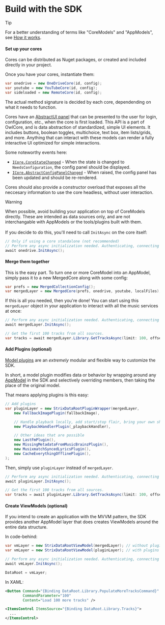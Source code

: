 # Build with the SDK

> [!TIP]
> For a better understanding of terms like "CoreModels" and "AppModels", see [How it works](./how-it-works.md).

#### Set up your cores

Cores can be distributed as Nuget packages, or created and included directly in your project.

Once you have your cores, instantiate them:

```csharp
var onedrive = new OneDriveCore(id, config);
var youtube = new YouTubeCore(id, config);
var sideloaded = new RemoteCore(id, config);
```

The actual method signature is decided by each core, dependending on what it needs to function.

Cores have an [AbstractUI panel](../reference/api/StrixMusic.Sdk.CoreModels.ICore.html#StrixMusic_Sdk_CoreModels_ICore_AbstractConfigPanel) that can be presented to the user for login, configuration, etc., when the core is first loaded. This API is a part of OwlCore, and is data abstraction of standardized, simple UI elements. It includes buttons, boolean toggles, multichoice, text box, item lists/grids, and more. Anything that can interact with these models can render a fully interactive UI optimized for simple interactions.

Some noteworthy events here:
- [`ICore.CoreStateChanged`](../reference/api/StrixMusic.Sdk.CoreModels.ICore.html#StrixMusic_Sdk_CoreModels_ICore_CoreStateChanged) - When the state is changed to `NeedsConfiguration`, the config panel should be displayed.
- [`ICore.AbstractConfigPanelChanged`](reference/api/StrixMusic.Sdk.CoreModels.ICore.html#StrixMusic_Sdk_CoreModels_ICore_AbstractConfigPanelChanged) - When raised, the config panel has been updated and should be re-rendered. 

Cores should also provide a constructor overload that exposes all the neccesary information to use the core headless, without user interaction.

> [!WARNING]
> When possible, avoid building your application on top of CoreModels directly. These are intended as data sources only, and are not interchangable with AppModels or the tools/plugins built with them.
> ​
> ​<br/><br/>
> If you decide to do this, you'll need to call `InitAsync` on the core itself:
> 
> ```csharp
> // Only if using a core standalone (not recommended)
> // Perform any async initialization needed. Authenticating, connecting to database, etc.
> await onedrive.InitAsync();
> ```

#### Merge them together
This is the easy part. To turn one or more CoreModel into an AppModel, simply pass it to a new MergedCore along with some config:
```csharp
var prefs = new MergedCollectionConfig();
var mergedLayer = new MergedCore(prefs, onedrive, youtube, localFiles);
```

If this is all you needed, then you're done! You can start using this `mergedLayer` object in your application to interact with all the music services at once:
```csharp
// Perform any async initialization needed. Authenticating, connecting to database, etc.
await mergedLayer.InitAsync(); 

// Get the first 100 tracks from all sources.
var tracks = await mergedLayer.Library.GetTracksAsync(limit: 100, offset: 0).ToListAsync();
```


#### Add Plugins (optional)
[Model plugins](../plugins/index.md) are an _extremely_ modular and flexible way to customize the SDK. 

In short, a model plugin modifies data or behavior by wrapping around any [AppModel](../docs/reference/api/StrixMusic.Sdk.AppModels.html) in the SDK and selectively overriding members, then taking the place of the original model.

That means applying plugins is this easy:

```csharp
// Add plugins
var pluginLayer = new StrixDataRootPluginWrapper(mergedLayer,
    new FallbackImagePlugin(fallbackImage),

    // Handle playback locally, add start/stop flair, bring your own shuffle logic, whatever you want.
    new PlaybackHandlerPlugin(_playbackHandler),

    // Other ideas that are possible
    new LastFmPlugin(),
    new MissingMetadataFromMusicBrainzPlugin(),
    new MusixmatchSyncedLyricsPlugin(),
    new CacheEverythingOfflinePlugin(),
);
```

Then, simply use `pluginLayer` instead of `mergedLayer`.

```csharp
// Perform any async initialization needed. Authenticating, connecting to database, etc.
await pluginLayer.InitAsync(); 

// Get the first 100 tracks from all sources.
var tracks = await pluginLayer.Library.GetTracksAsync(limit: 100, offset: 0).ToListAsync();
```

#### Create ViewModels (optional)
If you intend to create an application with the MVVM pattern, the SDK provides another AppModel layer that does creates ViewModels around the entire data structure.

In code-behind:
```csharp
var vmLayer = new StrixDataRootViewModel(mergedLayer); // without plugins
var vmLayer = new StrixDataRootViewModel(pluginLayer); // with plugins

// Perform any async initialization needed. Authenticating, connecting to database, etc.
await vmLayer.InitAsync();

DataRoot = vmLayer;
```

In XAML:
```xml
<Button Command="{Binding DataRoot.Library.PopulateMoreTracksCommand}"
        CommandParameter="100"
        Content="Load 100 more tracks" />

<ItemsControl ItemsSource="{Binding DataRoot.Library.Tracks}">
  ...
</ItemsControl>
```
